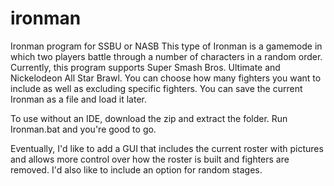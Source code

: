 # ironman
Ironman program for SSBU or NASB
This type of Ironman is a gamemode in which two players battle through a number of characters in a random order.
Currently, this program supports Super Smash Bros. Ultimate and Nickelodeon All Star Brawl.
You can choose how many fighters you want to include as well as excluding specific fighters.
You can save the current Ironman as a file and load it later.

To use without an IDE, download the zip and extract the folder. Run Ironman.bat and you're good to go.

Eventually, I'd like to add a GUI that includes the current roster with pictures and allows more control over how the roster is built and fighters are removed. I'd also like to include an option for random stages.
